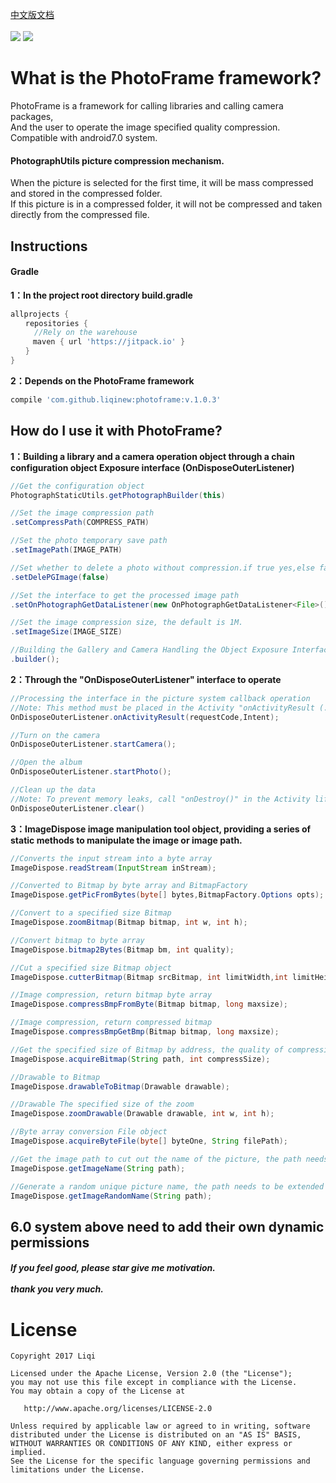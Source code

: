 [中文版文档](https://github.com/LiqiNew/PhotoFrame/blob/master/README_CHINESE.md) <br><br>
[![](https://jitpack.io/v/liqinew/photoframe.svg)](https://jitpack.io/#liqinew/photoframe)
[![](https://img.shields.io/badge/%E4%BD%9C%E8%80%85-%E6%9D%8E%E5%A5%87-orange.svg)](https://github.com/LiqiNew)
# What is the PhotoFrame framework?
PhotoFrame is a framework for calling libraries and calling camera packages,<br>
And the user to operate the image specified quality compression.<br>
Compatible with android7.0 system.
#### PhotographUtils picture compression mechanism.
When the picture is selected for the first time, it will be mass compressed and stored in the compressed folder. <br>
If this picture is in a compressed folder, it will not be compressed and taken directly from the compressed file.

Instructions
-----
#### Gradle
**1：In the project root directory build.gradle**	<br>

```gradle
allprojects {
　　repositories {
  　　//Rely on the warehouse
　　　maven { url 'https://jitpack.io' }
　　}
}
```

**2：Depends on the PhotoFrame framework**<br>

```gradle
compile 'com.github.liqinew:photoframe:v.1.0.3'
```

## How do I use it with PhotoFrame?
**1：Building a library and a camera operation object through a chain configuration object Exposure interface (OnDisposeOuterListener)**<br>
```java
//Get the configuration object
PhotographStaticUtils.getPhotographBuilder(this)

//Set the image compression path
.setCompressPath(COMPRESS_PATH)

//Set the photo temporary save path
.setImagePath(IMAGE_PATH)

//Set whether to delete a photo without compression.if true yes,else false. default true.
.setDelePGImage(false)

//Set the interface to get the processed image path
.setOnPhotographGetDataListener(new OnPhotographGetDataListener<File>())

//Set the image compression size, the default is 1M.
.setImageSize(IMAGE_SIZE)

//Building the Gallery and Camera Handling the Object Exposure Interface (OnDisposeOuterListener)
.builder();
```
**2：Through the "OnDisposeOuterListener" interface to operate**<br>
```java
//Processing the interface in the picture system callback operation
//Note: This method must be placed in the Activity "onActivityResult (...)" callback method inside.
OnDisposeOuterListener.onActivityResult(requestCode,Intent);

//Turn on the camera
OnDisposeOuterListener.startCamera();

//Open the album
OnDisposeOuterListener.startPhoto();

//Clean up the data
//Note: To prevent memory leaks, call "onDestroy()" in the Activity lifecycle.
OnDisposeOuterListener.clear()
```

**3：ImageDispose image manipulation tool object, providing a series of static methods to manipulate the image or image path.**<br>

```java
//Converts the input stream into a byte array
ImageDispose.readStream(InputStream inStream);

//Converted to Bitmap by byte array and BitmapFactory
ImageDispose.getPicFromBytes(byte[] bytes,BitmapFactory.Options opts);

//Convert to a specified size Bitmap
ImageDispose.zoomBitmap(Bitmap bitmap, int w, int h);

//Convert bitmap to byte array
ImageDispose.bitmap2Bytes(Bitmap bm, int quality);

//Cut a specified size Bitmap object
ImageDispose.cutterBitmap(Bitmap srcBitmap, int limitWidth,int limitHeight);

//Image compression, return bitmap byte array
ImageDispose.compressBmpFromByte(Bitmap bitmap, long maxsize);

//Image compression, return compressed bitmap
ImageDispose.compressBmpGetBmp(Bitmap bitmap, long maxsize);

//Get the specified size of Bitmap by address, the quality of compression
ImageDispose.acquireBitmap(String path, int compressSize);

//Drawable to Bitmap
ImageDispose.drawableToBitmap(Drawable drawable);

//Drawable The specified size of the zoom
ImageDispose.zoomDrawable(Drawable drawable, int w, int h);

//Byte array conversion File object
ImageDispose.acquireByteFile(byte[] byteOne, String filePath);

//Get the image path to cut out the name of the picture, the path needs to be extended
ImageDispose.getImageName(String path);

//Generate a random unique picture name, the path needs to be extended
ImageDispose.getImageRandomName(String path);
```

6.0 system above need to add their own dynamic permissions
-----
##### If you feel good, please star give me motivation.<br><br>thank you very much.

# License

    Copyright 2017 Liqi

    Licensed under the Apache License, Version 2.0 (the "License");
    you may not use this file except in compliance with the License.
    You may obtain a copy of the License at

       http://www.apache.org/licenses/LICENSE-2.0

    Unless required by applicable law or agreed to in writing, software
    distributed under the License is distributed on an "AS IS" BASIS,
    WITHOUT WARRANTIES OR CONDITIONS OF ANY KIND, either express or implied.
    See the License for the specific language governing permissions and
    limitations under the License.
